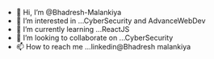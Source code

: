 - 👋 Hi, I’m @Bhadresh-Malankiya
- 👀 I’m interested in ...CyberSecurity and AdvanceWebDev
- 🌱 I’m currently learning ...ReactJS
- 💞️ I’m looking to collaborate on ...CyberSecurity
- 📫 How to reach me ...linkedin@Bhadresh malankiya

<!---
Bhadresh-Malankiya/Bhadresh-Malankiya is a ✨ special ✨ repository because its `README.md` (this file) appears on your GitHub profile.
You can click the Preview link to take a look at your changes.
--->
